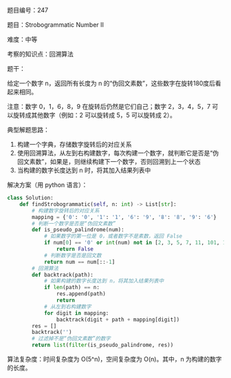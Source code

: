 题目编号：247

题目：Strobogrammatic Number II

难度：中等

考察的知识点：回溯算法

题干：

给定一个数字 n，返回所有长度为 n 的“伪回文素数”，这些数字在旋转180度后看起来相同。

注意：数字 0，1，6，8，9 在旋转后仍然是它们自己；数字 2，3，4，5，7 可以旋转成其他数字（例如：2 可以旋转成 5，5 可以旋转成 2）。

典型解题思路：

1. 构建一个字典，存储数字旋转后的对应关系
2. 使用回溯算法，从左到右构建数字，每次构建一个数字，就判断它是否是“伪回文素数”，如果是，则继续构建下一个数字，否则回溯到上一个状态
3. 当构建的数字长度达到 n 时，将其加入结果列表中

解决方案（用 python 语言）：

```python
class Solution:
    def findStrobogrammatic(self, n: int) -> List[str]:
        # 构建数字旋转后的对应关系
        mapping = {'0': '0', '1': '1', '6': '9', '8': '8', '9': '6'}
        # 判断一个数字是否是“伪回文素数”
        def is_pseudo_palindrome(num):
            # 如果数字的第一位是 0，或者数字不是素数，返回 False
            if num[0] == '0' or int(num) not in [2, 3, 5, 7, 11, 101, 131, 151, 181, 191, 313, 353, 373, 383, 727, 757, 787, 797, 919, 929]:
                return False
            # 判断数字是否是回文数
            return num == num[::-1]
        # 回溯算法
        def backtrack(path):
            # 如果构建的数字长度达到 n，将其加入结果列表中
            if len(path) == n:
                res.append(path)
                return
            # 从左到右构建数字
            for digit in mapping:
                backtrack(digit + path + mapping[digit])
        res = []
        backtrack('')
        # 过滤掉不是“伪回文素数”的数字
        return list(filter(is_pseudo_palindrome, res))
```

算法复杂度：时间复杂度为 O(5^n)，空间复杂度为 O(n)。其中，n 为构建的数字的长度。